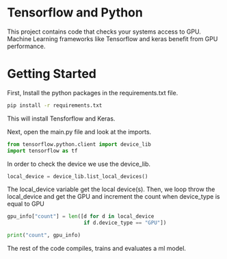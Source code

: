 # Tensorflow and Python
This project contains code that checks your systems
access to GPU.  Machine Learning frameworks like Tensorflow
and keras benefit from GPU performance.

# Getting Started
First, Install the python packages in the requirements.txt file.
```bash
pip install -r requirements.txt
```
This will install Tensforflow and Keras.

Next, open the main.py file and look at the imports.

```python
from tensorflow.python.client import device_lib
import tensorflow as tf
```
In order to check the device we use the device_lib.

```python
local_device = device_lib.list_local_devices()
```
The local_device variable get the local device(s). Then, we loop throw the local_device and get the GPU
and increment the count when device_type is equal to GPU
```python
gpu_info["count"] = len([d for d in local_device
                         if d.device_type == "GPU"])

print("count", gpu_info)
```
The rest of the code compiles, trains and evaluates a ml model.

